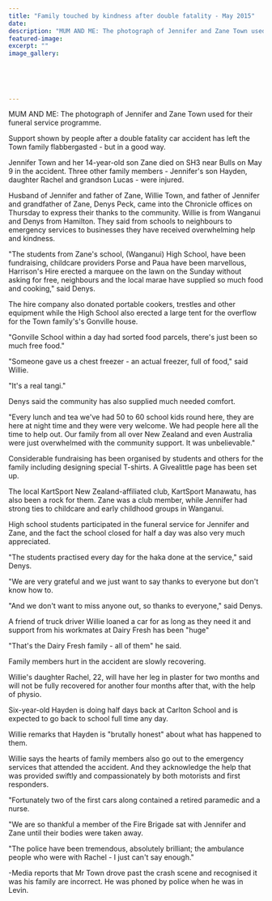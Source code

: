 ```yaml
---
title: "Family touched by kindness after double fatality - May 2015"
date: 
description: "MUM AND ME: The photograph of Jennifer and Zane Town used for their funeral service programme, Wanganui Chronicle article on 31/5/15..."
featured-image: 
excerpt: ""
image_gallery:
	
	
	
	
	
---
```


<p><span>MUM AND ME: The photograph of Jennifer and Zane Town used for their funeral service programme.</span></p>
<p>Support shown by people after a double fatality car accident has left the Town family flabbergasted - but in a good way.</p>
<p>Jennifer Town and her 14-year-old son Zane died on SH3 near Bulls on May 9 in the accident. Three other family members - Jennifer's son Hayden, daughter Rachel and grandson Lucas - were injured.</p>
<p>Husband of Jennifer and father of Zane, Willie Town, and father of Jennifer and grandfather of Zane, Denys Peck, came into the Chronicle offices on Thursday to express their thanks to the community. Willie is from Wanganui and Denys from Hamilton. They said from schools to neighbours to emergency services to businesses they have received overwhelming help and kindness.</p>
<p>"The students from Zane's school, (Wanganui) High School, have been fundraising, childcare providers Porse and Paua have been marvellous, Harrison's Hire erected a marquee on the lawn on the Sunday without asking for free, neighbours and the local marae have supplied so much food and cooking," said Denys.</p>
<p>The hire company also donated portable cookers, trestles and other equipment while the High School also erected a large tent for the overflow for the Town family's's Gonville house.</p>
<p>"Gonville School within a day had sorted food parcels, there's just been so much free food."</p>
<p>"Someone gave us a chest freezer - an actual freezer, full of food," said Willie.</p>
<p>"It's a real tangi."</p>
<p>Denys said the community has also supplied much needed comfort.</p>
<p>"Every lunch and tea we've had 50 to 60 school kids round here, they are here at night time and they were very welcome. We had people here all the time to help out. Our family from all over New Zealand and even Australia were just overwhelmed with the community support. It was unbelievable."</p>
<p>Considerable fundraising has been organised by students and others for the family including designing special T-shirts. A Givealittle page has been set up.</p>
<p>The local KartSport New Zealand-affiliated club, KartSport Manawatu, has also been a rock for them. Zane was a club member, while Jennifer had strong ties to childcare and early childhood groups in Wanganui.</p>
<p>High school students participated in the funeral service for Jennifer and Zane, and the fact the school closed for half a day was also very much appreciated.</p>
<p>"The students practised every day for the haka done at the service," said Denys.</p>
<p>"We are very grateful and we just want to say thanks to everyone but don't know how to.</p>
<p>"And we don't want to miss anyone out, so thanks to everyone," said Denys.</p>
<p>A friend of truck driver Willie loaned a car for as long as they need it and support from his workmates at Dairy Fresh has been "huge"</p>
<p>"That's the Dairy Fresh family - all of them" he said.</p>
<p>Family members hurt in the accident are slowly recovering.</p>
<p>Willie's daughter Rachel, 22, will have her leg in plaster for two months and will not be fully recovered for another four months after that, with the help of physio.</p>
<p>Six-year-old Hayden is doing half days back at Carlton School and is expected to go back to school full time any day.</p>
<p>Willie remarks that Hayden is "brutally honest" about what has happened to them.</p>
<p>Willie says the hearts of family members also go out to the emergency services that attended the accident. And they acknowledge the help that was provided swiftly and compassionately by both motorists and first responders.</p>
<p>"Fortunately two of the first cars along contained a retired paramedic and a nurse.</p>
<p>"We are so thankful a member of the Fire Brigade sat with Jennifer and Zane until their bodies were taken away.</p>
<p>"The police have been tremendous, absolutely brilliant; the ambulance people who were with Rachel - I just can't say enough."</p>
<p>-Media reports that Mr Town drove past the crash scene and recognised it was his family are incorrect. He was phoned by police when he was in Levin.</p>

